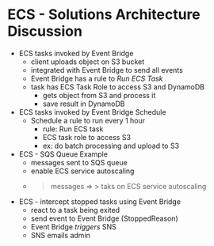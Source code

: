 # ECS - Solutions Architecture Discussion

* ECS tasks invoked by Event Bridge
  * client uploads object on S3 bucket
  * integrated with Event Bridge to send all events
  * Event Bridge has a rule to *Run ECS Task*
  * task has ECS Task Role to access S3 and DynamoDB
    * gets object from S3 and process it
    * save result in DynamoDB
* ECS tasks invoked by Event Bridge Schedule
  * Schedule a rule to run every 1 hour
    * rule: Run ECS task
    * ECS task role to access S3
    * ex: do batch processing and upload to S3
* ECS - SQS Queue Example
  * messages sent to SQS queue
  * enable ECS service autoscaling
  * > messages => > taks on ECS service autoscaling
* ECS - intercept stopped tasks using Event Bridge
  * react to a task being exited
  * send event to Event Bridge (StoppedReason)
  * Event Bridge *triggers* SNS
  * SNS emails admin

